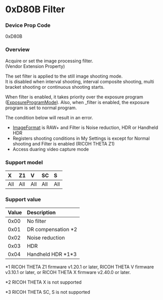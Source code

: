 # 0xD80B Filter

### Device Prop Code

0xD80B

### Overview

Acquire or set the image processing filter.  
(Vendor Extension Property)

The set filter is applied to the still image shooting mode.  
It is disabled when interval shooting, interval composite shooting, multi bracket shooting or continuous shooting starts.

When filter is enabled, it takes priority over the exposure program ([ExposureProgramMode](exposure_program_mode.md)). Also, when \_filter is enabled, the exposure program is set to normal program.

The condition below will result in an error.

- [ImageFormat](image_format.md) is RAW+ and Filter is Noise reduction, HDR or Handheld HDR
- Registers shooting conditions in My Settings is except for Normal shooting and Filter is enabled (RICOH THETA Z1)
- Access duaring video capture mode

### Support model

| X | Z1 | V | SC | S |
|:--|:--|:--|:--|:--|
| All | All | All | All | All |

### Support value

| Value | Description |
|:--|:--|
| 0x00 | No filter |
| 0x01 | DR compensation \*2 |
| 0x02 | Noise reduction |
| 0x03 | HDR |
| 0x04 | Handheld HDR \*1\*3 |

 \*1 RICOH THETA Z1 firmware v1.20.1 or later, RICOH THETA V firmware v3.10.1 or later, or RICOH THETA X firmware v2.40.0 or later.  

 \*2 RICOH THETA X is not supported
 
 \*3 RICOH THETA SC, S is not supported
